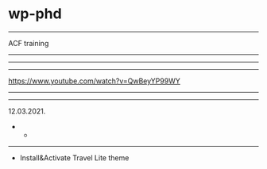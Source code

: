 # wp-phd #  
******************************************************   
ACF training  
******************************************************   

******************************************************  
******************************************************  
https://www.youtube.com/watch?v=QwBeyYP99WY  
******************************************************  


******************************************************  
12.03.2021.  
* * 
******************************************************  
* Install&Activate Travel Lite theme  



